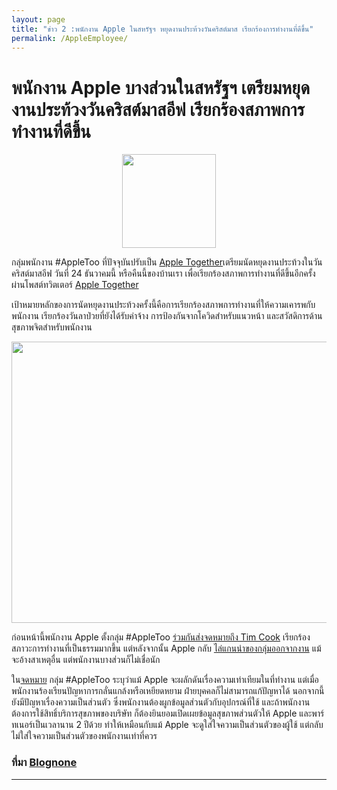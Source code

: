 ```yaml
---
layout: page
title: "ข่าว 2 :พนักงาน Apple ในสหรัฐฯ หยุดงานประท้วงวันคริสต์มาส เรียกร้องการทำงานที่ดีขึ้น"
permalink: /AppleEmployee/
---
```


# **พนักงาน Apple บางส่วนในสหรัฐฯ เตรียมหยุดงานประท้วงวันคริสต์มาสอีฟ เรียกร้องสภาพการทำงานที่ดีขึ้น**

<p align="center">
<img src="https://www.blognone.com/sites/default/files/styles/thumbnail/public/topics-images/apple.png?itok=0qfnvqOo" style="width:150px;height:150px;">
</p>

กลุ่มพนักงาน #AppleToo ที่ปัจจุบันปรับเป็น
[Apple Together](https://appletogether.org/)เตรียมนัดหยุดงานประท้วงในวันคริสต์มาสอีฟ วันที่ 24 ธันวาคมนี้ หรือคืนนี้ของบ้านเรา เพื่อเรียกร้องสภาพการทำงานที่ดีขึ้นอีกครั้ง ผ่านโพสต์ทวิตเตอร์
[Apple Together](https://twitter.com/AppleLaborers/status/1474119772384096271)

เป้าหมายหลักของการนัดหยุดงานประท้วงครั้งนี้คือการเรียกร้องสภาพการทำงานที่ให้ความเคารพกับพนักงาน เรียกร้องวันลาป่วยที่ยังได้รับค่าจ้าง การป้องกันจากโควิดสำหรับแนวหน้า และสวัสดิการด้านสุขภาพจิตสำหรับพนักงาน

<p align="center">
<img src="https://www.blognone.com/sites/default/files/externals/c72a9dd63551d5c85d3fb8c4f4399bfb.jpg" style="width:700px;height:450px;">
</p>

ก่อนหน้านี้พนักงาน Apple ตั้งกลุ่ม #AppleToo
[ร่วมกันส่งจดหมายถึง Tim Cook](https://www.blognone.com/node/124598)
เรียกร้องสภาวะการทำงานที่เป็นธรรมมากขึ้น แต่หลังจากนั้น Apple กลับ
[ไล่แกนนำของกลุ่มออกจากงาน](https://www.blognone.com/node/125298) แม้จะอ้างสาเหตุอื่น แต่พนักงานบางส่วนก็ไม่เชื่อนัก

ใน[จดหมาย](https://appletoo.us/letter/)
กลุ่ม #AppleToo ระบุว่าแม้ Apple จะผลักดันเรื่องความเท่าเทียมในที่ทำงาน แต่เมื่อพนักงานร้องเรียนปัญหาการกลั่นแกล้งหรือเหยียดหยาม ฝ่ายบุคคลก็ไม่สามารถแก้ปัญหาได้ นอกจากนี้ยังมีปัญหาเรื่องความเป็นส่วนตัว ซึ่งพนักงานต้องผูกข้อมูลส่วนตัวกับอุปกรณ์ที่ใช้ และถ้าพนักงานต้องการใช้สิทธิ์บริการสุขภาพของบริษัท ก็ต้องยินยอมเปิดเผยข้อมูลสุขภาพส่วนตัวให้ Apple และพาร์ทเนอร์เป็นเวลานาน 2 ปีด้วย ทำให้เหมือนกับแม้ Apple จะดูใส่ใจความเป็นส่วนตัวของผู้ใช้ แต่กลับไม่ใส่ใจความเป็นส่วนตัวของพนักงานเท่าที่ควร

### ที่มา [Blognone](https://www.blognone.com/node/126438)

---
